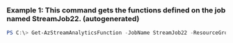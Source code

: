 ### Example 1: This command gets the functions defined on the job named StreamJob22. (autogenerated)
```powershell
PS C:\> Get-AzStreamAnalyticsFunction -JobName StreamJob22 -ResourceGroupName StreamAnalytics-Default-West-US
```

